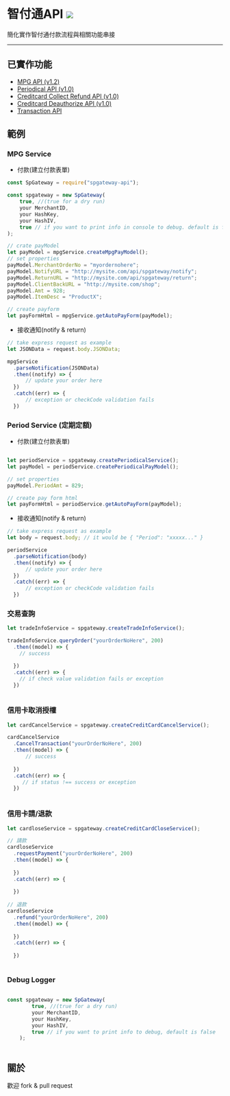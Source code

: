 # 智付通API ![](https://travis-ci.org/yozian/spgateway.svg?branch=master)

  簡化實作智付通付款流程與相關功能串接

---

## 已實作功能

  * [MPG API (v1.2)](https://www.spgateway.com/dw_files/info_api/spgateway_gateway_MPGapi_V1_0_3.pdf)
  * [Periodical API (v1.0)](https://www.spgateway.com/dw_files/info_api/spgateway_gateway_periodical_api_V1_0_6.pdf)
  * [Creditcard Collect Refund API (v1.0)](https://www.spgateway.com/dw_files/info_api/gateway_creditcard_collect_refund_api_V1_0_0.pdf)
  * [Creditcard Deauthorize API (v1.0)](https://www.spgateway.com/dw_files/info_api/gateway_creditcard_deauthorize_api_V1_0_0.pdf)
  * [Transaction API](https://www.spgateway.com/dw_files/info_api/spgateway_gateway_Transaction_api_V1_0_1.pdf)
  
## 範例

### MPG Service

  * 付款(建立付款表單)
  
```javascript
const SpGateway = require("spgateway-api");

const spgateway = new SpGateway(
    true, //(true for a dry run)
    your MerchantID,
    your HashKey,
    your HashIV,
    true // if you want to print info in console to debug. default is false
);

// crate payModel
let payModel = mpgService.createMpgPayModel();
// set properties
payModel.MerchantOrderNo = "myordernohere";
payModel.NotifyURL = "http://mysite.com/api/spgateway/notify";
payModel.ReturnURL = "http://mysite.com/api/spgateway/return";
payModel.ClientBackURL = "http://mysite.com/shop";
payModel.Amt = 928;
payModel.ItemDesc = "ProductX";

// create payform
let payFormHtml = mpgService.getAutoPayForm(payModel);

``` 
        
  * 接收通知(notify & return)
  
```javascript
// take express request as example
let JSONData = request.body.JSONData;

mpgService
  .parseNotification(JSONData)
  .then((notify) => {
      // update your order here
  })
  .catch((err) => {
      // exception or checkCode validation fails
  })
```   

### Period Service (定期定額)

 * 付款(建立付款表單)
 
```javascript

let periodService = spgateway.createPeriodicalService();
let payModel = periodService.createPeriodicalPayModel();

// set properties
payModel.PeriodAmt = 829;

// create pay form html
let payFormHtml = periodService.getAutoPayForm(payModel);


```

  * 接收通知(notify & return)
  
```javascript
// take express request as example
let body = request.body; // it would be { "Period": "xxxxx..." }

periodService
  .parseNotification(body)
  .then((notify) => {
      // update your order here
  })
  .catch((err) => {
      // exception or checkCode validation fails
  })
```   

### 交易查詢

```javascript
let tradeInfoService = spgateway.createTradeInfoService();

tradeInfoService.queryOrder("yourOrderNoHere", 200)
  .then((model) => {
    // success

  })
  .catch((err) => {
    // if check value validation fails or exception
  })
  
```   

### 信用卡取消授權

```javascript
let cardCancelService = spgateway.createCreditCardCancelService();

cardCancelService
  .CancelTransaction("yourOrderNoHere", 200)
  .then((model) => {
      // success
      
  })
  .catch((err) => {
     // if status !== success or exception
  })
  
```

### 信用卡請/退款

```javascript
let cardloseService = spgateway.createCreditCardCloseService();

// 請款
cardloseService
  .requestPayment("yourOrderNoHere", 200)
  .then((model) => {
    
  })
  .catch((err) => {
    
  })
  
// 退款
cardloseService
  .refund("yourOrderNoHere", 200)
  .then((model) => {
    
  })
  .catch((err) => {
    
  })
  
```


### Debug Logger

```javascript

const spgateway = new SpGateway(
        true, //(true for a dry run)
        your MerchantID,
        your HashKey,
        your HashIV,
        true // if you want to print info to debug, default is false
    );
        
```        
        

## 關於
  
  歡迎 fork & pull request    

